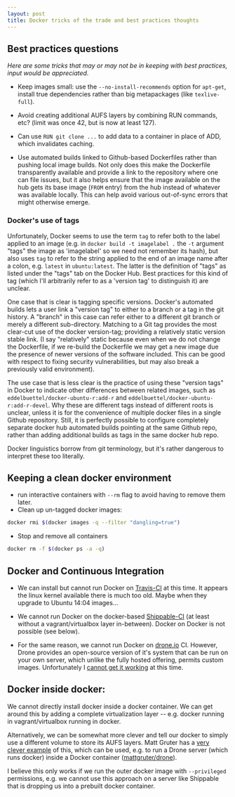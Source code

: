```yaml
---
layout: post
title: Docker tricks of the trade and best practices thoughts
---
```



## Best practices questions

_Here are some tricks that may or may not be in keeping with best practices, input would be appreciated._

- Keep images small: use the `--no-install-recommends` option for `apt-get`, install true dependencies rather than big metapackages (like `texlive-full`).
- Avoid creating additional AUFS layers by combining RUN commands, etc? (limit was once 42, but is now at least 127).
- Can use `RUN git clone ...` to add data to a container in place of ADD, which invalidates caching.

- Use automated builds linked to Github-based Dockerfiles rather than pushing local image builds.  Not only does this make the Dockerfile transparently available and provide a link to the repository where one can file issues, but it also helps ensure that the image available on the hub gets its base image (`FROM` entry) from the hub instead of whatever was available locally. This can help avoid various out-of-sync errors that might otherwise emerge.

### Docker's use of tags

Unfortunately, Docker seems to use the term `tag` to refer both to the label applied to an image (e.g. in `docker build -t imagelabel .` the `-t` argument "tags" the image as 'imagelabel' so we need not remember its hash), but also uses `tag` to refer to the string applied to the end of an image name after a colon, e.g. `latest` in `ubuntu:latest`.  The latter is the definition of "tags" as listed under the "tags" tab on the Docker Hub.  Best practices for this kind of tag (which I'll arbitrarily refer to as a 'version tag' to distinguish it) are unclear.

One case that is clear is tagging specific versions.  Docker's automated builds lets a user link a "version tag" to either to a branch or a tag in the git history. A "branch" in this case can refer either to a different git branch or merely a different sub-directory. Matching to a Git tag provides the most clear-cut use of the docker version-tag; providing a relatively static version stable link.  (I say "relatively" static because even when we do not change the Dockerfile, if we re-build the Dockerfile we may get a new image due the presence of newer versions of the software included.  This can be good with respect to fixing security vulnerabilities, but may also break a previously valid environment).

The use case that is less clear is the practice of using these "version tags" in Docker to indicate other differences between related images, such as `eddelbuettel/docker-ubuntu-r:add-r` and `eddelbuettel/docker-ubuntu-r:add-r-devel`.  Why these are different tags instead of different roots is unclear, unless it is for the convenience of multiple docker files in a single Github repository.  Still, it is perfectly possible to configure completely separate docker hub automated builds pointing at the same Github repo, rather than adding additional builds as tags in the same docker hub repo.


Docker linguistics borrow from git terminology, but it's rather dangerous to interpret these too literally.


## Keeping a clean docker environment

- run interactive containers with `--rm` flag to avoid having to remove them later.
- Clean up un-tagged docker images:

```bash
docker rmi $(docker images -q --filter "dangling=true")
```

- Stop and remove all containers

```bash
docker rm -f $(docker ps -a -q)
```




## Docker and Continuous Integration

- We can install but cannot run Docker on [Travis-CI](http://travis.org) at this time.  It appears the linux kernel available there is much too old.  Maybe when they upgrade to Ubuntu 14:04 images...

- We cannot run Docker on the docker-based [Shippable-CI](http://shippable.com) (at least without a vagrant/virtualbox layer in-between).  Docker on Docker is not possible (see below).

- For the same reason, we cannot run Docker on [drone.io](http://drone.io) CI. However, Drone provides an open-source version of it's system that can be run on your own server, which unlike the fully hosted offering, permits custom images. Unfortunately I [cannot get it working](https://github.com/drone/drone/issues/54) at this time.

## Docker inside docker:

We cannot directly install docker inside a docker container.  We can get around this by adding a complete virtualization layer -- e.g. docker running in vagrant/virtualbox running in docker.

Alternatively, we can be somewhat more clever and tell our docker to simply use a different volume to store its AUFS layers. Matt Gruter has a [very clever example](https://github.com/mattgruter/dockerfile-doubledocker) of this, which can be used, e.g. to run a Drone server (which runs docker) inside a Docker container ([mattgruter/drone](://registry.hub.docker.com/u/mattgruter/drone/)).

I believe this only works if we run the outer docker image with `--privileged` permissions, e.g. we cannot use this approach on a server like Shippable that is dropping us into a prebuilt docker container.







